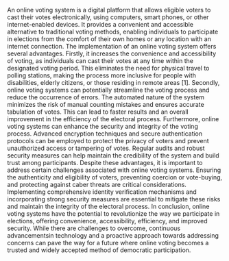 
An online voting system is a digital platform that allows eligible voters to cast their votes electronically, using computers, smart phones, or other internet-enabled devices. It provides a convenient and accessible alternative to traditional voting methods, enabling individuals to participate in elections from the comfort of their own homes or any location with an internet connection.
The implementation of an online voting system offers several advantages. Firstly, it increases the convenience and accessibility of voting, as individuals can cast their votes at any time within the designated voting period. This eliminates the need for physical travel to polling stations, making the process more inclusive for people with disabilities, elderly citizens, or those residing in remote areas [1].
Secondly, online voting systems can potentially streamline the voting process and reduce the occurrence of errors. The automated nature of the system minimizes the risk of manual counting mistakes and ensures accurate tabulation of votes. This can lead to faster results and an overall improvement in the efficiency of the electoral process.
Furthermore, online voting systems can enhance the security and integrity of the voting process. Advanced encryption techniques and secure authentication protocols can be employed to protect the privacy of voters and prevent unauthorized access or tampering of votes. Regular audits and robust security measures can help maintain the credibility of the system and build trust among participants.
Despite these advantages, it is important to address certain challenges associated with online voting systems. Ensuring the authenticity and eligibility of voters, preventing coercion or vote-buying, and protecting against caber threats are critical considerations. Implementing comprehensive identity verification mechanisms
and incorporating strong security measures are essential to mitigate these risks and maintain the integrity of the electoral process.
In conclusion, online voting systems have the potential to revolutionize the way we participate in elections, offering convenience, accessibility, efficiency, and improved security. While there are challenges to overcome, continuous advancementsin technology and a proactive approach towards addressing concerns can pave the way for a future where online voting becomes a trusted and widely accepted method of democratic participation.
 

